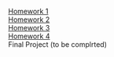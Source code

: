 [Homework 1](https://github.com/lymanetsvolodymyr/genius-homework-1.git)<br>
[Homework 2]()<br>
[Homework 3]()<br>
[Homework 4]()<br>
Final Project (to be complrted)

